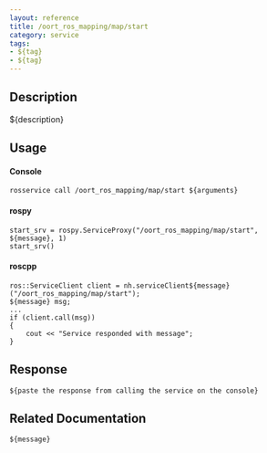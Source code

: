 ```yaml
---
layout: reference
title: /oort_ros_mapping/map/start
category: service
tags: 
- ${tag} 
- ${tag}
---
```


## Description
${description}

## Usage
#### Console
```
rosservice call /oort_ros_mapping/map/start ${arguments}
```

#### rospy
```
start_srv = rospy.ServiceProxy("/oort_ros_mapping/map/start", ${message}, 1)
start_srv()
```

#### roscpp
```
ros::ServiceClient client = nh.serviceClient${message}("/oort_ros_mapping/map/start");
${message} msg;
...
if (client.call(msg))
{
    cout << "Service responded with message";
}
```

## Response
```
${paste the response from calling the service on the console}
```

## Related Documentation
``${message}``  